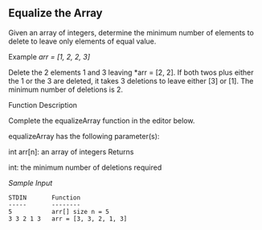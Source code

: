 ## Equalize the Array

Given an array of integers, determine the minimum number of elements to delete to leave only elements of equal value.

Example
*arr = [1, 2, 2, 3]*

Delete the 2 elements 1 and 3 leaving *arr = [2, 2]. If both twos plus either the 1 or the 3 are deleted, it takes 3 deletions to leave either [3] or [1]. The minimum number of deletions is 2.

Function Description

Complete the equalizeArray function in the editor below.

equalizeArray has the following parameter(s):

int arr[n]: an array of integers
Returns

int: the minimum number of deletions required

*Sample Input*

```
STDIN       Function
-----       --------
5           arr[] size n = 5
3 3 2 1 3   arr = [3, 3, 2, 1, 3]
```